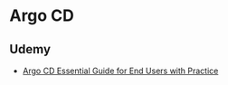 # Argo CD

## Udemy
- [Argo CD Essential Guide for End Users with Practice](https://udemy.com/course/argo-cd-essential-guide-for-end-users-with-practice/)